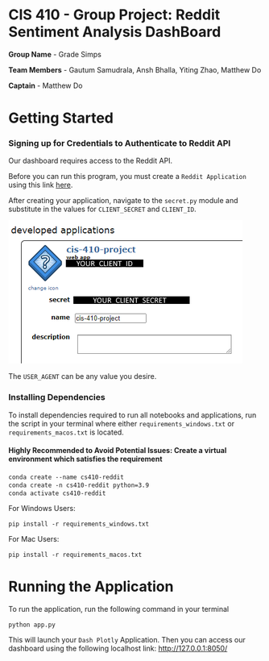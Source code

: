 # CIS 410 - Group Project: Reddit Sentiment Analysis DashBoard

**Group Name** - Grade Simps

**Team Members** - Gautum Samudrala, Ansh Bhalla, Yiting Zhao, Matthew Do

**Captain** - Matthew Do

# Getting Started

### Signing up for Credentials to Authenticate to Reddit API

Our dashboard requires access to the Reddit API. 

Before you can run this program, you must create a `Reddit Application` using this link [here](https://www.reddit.com/prefs/apps).

After creating your application, navigate to the `secret.py` module and substitute in the values for `CLIENT_SECRET` and `CLIENT_ID`.

![Reddit Developer Application](images/reddit_developer_application.png)

The `USER_AGENT` can be any value you desire.

### Installing Dependencies

To install dependencies required to run all notebooks and applications, run the script in your terminal where either `requirements_windows.txt` or `requirements_macos.txt` is located.

#### Highly Recommended to Avoid Potential Issues: Create a virtual environment which satisfies the requirement
```
conda create --name cs410-reddit
conda create -n cs410-reddit python=3.9
conda activate cs410-reddit          
```

For Windows Users: 
```
pip install -r requirements_windows.txt
```
For Mac Users:
```
pip install -r requirements_macos.txt
```

# Running the Application

To run the application, run the following command in your terminal

```
python app.py
```

This will launch your `Dash Plotly` Application.
Then you can access our dashboard using the following localhost link: http://127.0.0.1:8050/

